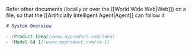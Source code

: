 Refer other documents (locally or over the [[World Wide Web|Web]]) on a file, so that the [[Artificially Intelligent Agent|Agent]] can follow it

```markdown
# System Overview

- [Product Idea](wwww.myproduct.com/idea)
- [Model C4 1](wwww.myproduct.com/c4-1)
```
